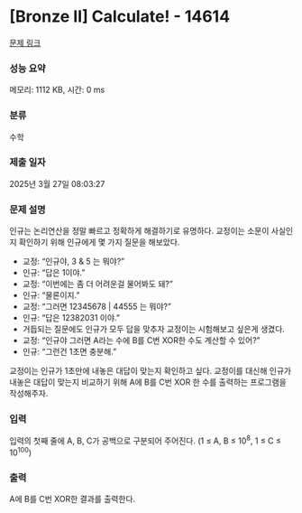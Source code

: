 # [Bronze II] Calculate! - 14614 

[문제 링크](https://www.acmicpc.net/problem/14614) 

### 성능 요약

메모리: 1112 KB, 시간: 0 ms

### 분류

수학

### 제출 일자

2025년 3월 27일 08:03:27

### 문제 설명

<p dir="ltr">인규는 논리연산을 정말 빠르고 정확하게 해결하기로 유명하다. 교정이는 소문이 사실인지 확인하기 위해 인규에게 몇 가지 질문을 해보았다.</p>

<ul dir="ltr">
	<li>교정: “인규야, 3 & 5 는 뭐야?”</li>
	<li>인규: “답은 1이야.”</li>
	<li>교정: “이번에는 좀 더 어려운걸 물어봐도 돼?”</li>
	<li>인규: “물론이지.”</li>
	<li>교정: “그러면 12345678 | 44555 는 뭐야?”</li>
	<li>인규: “답은 12382031 이야.”</li>
	<li>거듭되는 질문에도 인규가 모두 답을 맞추자 교정이는 시험해보고 싶은게 생겼다.</li>
	<li>교정: “인규야 그러면 A라는 수에 B를 C번 XOR한 수도 계산할 수 있어?”</li>
	<li>인규: “그런건 1초면 충분해.”</li>
</ul>

<p>교정이는 인규가 1초만에 내놓은 대답이 맞는지 확인하고 싶다. 교정이를 대신해 인규가 내놓은 대답이 맞는지 비교하기 위해 A에 B를 C번 XOR 한 수를 출력하는 프로그램을 작성해주자.</p>

### 입력 

 <p>입력의 첫째 줄에 A, B, C가 공백으로 구분되어 주어진다. (1 ≤ A, B ≤ 10<sup>8</sup>, 1 ≤ C ≤ 10<sup>100</sup>)</p>

### 출력 

 <p>A에 B를 C번 XOR한 결과를 출력한다.</p>

